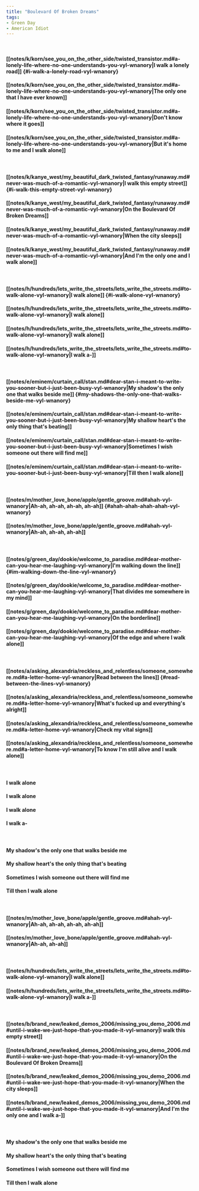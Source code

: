 ```yaml
---
title: "Boulevard Of Broken Dreams"
tags:
- Green Day
- American Idiot
---
```

&nbsp;
#### [[notes/k/korn/see_you_on_the_other_side/twisted_transistor.md#a-lonely-life-where-no-one-understands-you-vyl-wnanory|I walk a lonely road]] {#i-walk-a-lonely-road-vyl-wnanory}
#### [[notes/k/korn/see_you_on_the_other_side/twisted_transistor.md#a-lonely-life-where-no-one-understands-you-vyl-wnanory|The only one that I have ever known]]
#### [[notes/k/korn/see_you_on_the_other_side/twisted_transistor.md#a-lonely-life-where-no-one-understands-you-vyl-wnanory|Don't know where it goes]]
#### [[notes/k/korn/see_you_on_the_other_side/twisted_transistor.md#a-lonely-life-where-no-one-understands-you-vyl-wnanory|But it's home to me and I walk alone]]
&nbsp;
#### [[notes/k/kanye_west/my_beautiful_dark_twisted_fantasy/runaway.md#never-was-much-of-a-romantic-vyl-wnanory|I walk this empty street]] {#i-walk-this-empty-street-vyl-wnanory}
#### [[notes/k/kanye_west/my_beautiful_dark_twisted_fantasy/runaway.md#never-was-much-of-a-romantic-vyl-wnanory|On the Boulevard Of Broken Dreams]]
#### [[notes/k/kanye_west/my_beautiful_dark_twisted_fantasy/runaway.md#never-was-much-of-a-romantic-vyl-wnanory|When the city sleeps]]
#### [[notes/k/kanye_west/my_beautiful_dark_twisted_fantasy/runaway.md#never-was-much-of-a-romantic-vyl-wnanory|And I'm the only one and I walk alone]]
&nbsp;
#### [[notes/h/hundreds/lets_write_the_streets/lets_write_the_streets.md#to-walk-alone-vyl-wnanory|I walk alone]] {#i-walk-alone-vyl-wnanory}
#### [[notes/h/hundreds/lets_write_the_streets/lets_write_the_streets.md#to-walk-alone-vyl-wnanory|I walk alone]]
#### [[notes/h/hundreds/lets_write_the_streets/lets_write_the_streets.md#to-walk-alone-vyl-wnanory|I walk alone]]
#### [[notes/h/hundreds/lets_write_the_streets/lets_write_the_streets.md#to-walk-alone-vyl-wnanory|I walk a-]]
&nbsp;
#### [[notes/e/eminem/curtain_call/stan.md#dear-stan-i-meant-to-write-you-sooner-but-i-just-been-busy-vyl-wnanory|My shadow's the only one that walks beside me]] {#my-shadows-the-only-one-that-walks-beside-me-vyl-wnanory}
#### [[notes/e/eminem/curtain_call/stan.md#dear-stan-i-meant-to-write-you-sooner-but-i-just-been-busy-vyl-wnanory|My shallow heart's the only thing that's beating]]
#### [[notes/e/eminem/curtain_call/stan.md#dear-stan-i-meant-to-write-you-sooner-but-i-just-been-busy-vyl-wnanory|Sometimes I wish someone out there will find me]]
#### [[notes/e/eminem/curtain_call/stan.md#dear-stan-i-meant-to-write-you-sooner-but-i-just-been-busy-vyl-wnanory|Till then I walk alone]]
&nbsp;
#### [[notes/m/mother_love_bone/apple/gentle_groove.md#ahah-vyl-wnanory|Ah-ah, ah-ah, ah-ah, ah-ah]] {#ahah-ahah-ahah-ahah-vyl-wnanory}
#### [[notes/m/mother_love_bone/apple/gentle_groove.md#ahah-vyl-wnanory|Ah-ah, ah-ah, ah-ah]]
&nbsp;
#### [[notes/g/green_day/dookie/welcome_to_paradise.md#dear-mother-can-you-hear-me-laughing-vyl-wnanory|I'm walking down the line]] {#im-walking-down-the-line-vyl-wnanory}
#### [[notes/g/green_day/dookie/welcome_to_paradise.md#dear-mother-can-you-hear-me-laughing-vyl-wnanory|That divides me somewhere in my mind]]
#### [[notes/g/green_day/dookie/welcome_to_paradise.md#dear-mother-can-you-hear-me-laughing-vyl-wnanory|On the borderline]]
#### [[notes/g/green_day/dookie/welcome_to_paradise.md#dear-mother-can-you-hear-me-laughing-vyl-wnanory|Of the edge and where I walk alone]]
&nbsp;
#### [[notes/a/asking_alexandria/reckless_and_relentless/someone_somewhere.md#a-letter-home-vyl-wnanory|Read between the lines]] {#read-between-the-lines-vyl-wnanory}
#### [[notes/a/asking_alexandria/reckless_and_relentless/someone_somewhere.md#a-letter-home-vyl-wnanory|What's fucked up and everything's alright]]
#### [[notes/a/asking_alexandria/reckless_and_relentless/someone_somewhere.md#a-letter-home-vyl-wnanory|Check my vital signs]]
#### [[notes/a/asking_alexandria/reckless_and_relentless/someone_somewhere.md#a-letter-home-vyl-wnanory|To know I'm still alive and I walk alone]]
&nbsp;
#### I walk alone
#### I walk alone
#### I walk alone
#### I walk a-
&nbsp;
#### My shadow's the only one that walks beside me
#### My shallow heart's the only thing that's beating
#### Sometimes I wish someone out there will find me
#### Till then I walk alone
&nbsp;
#### [[notes/m/mother_love_bone/apple/gentle_groove.md#ahah-vyl-wnanory|Ah-ah, ah-ah, ah-ah, ah-ah]]
#### [[notes/m/mother_love_bone/apple/gentle_groove.md#ahah-vyl-wnanory|Ah-ah, ah-ah]]
&nbsp;
#### [[notes/h/hundreds/lets_write_the_streets/lets_write_the_streets.md#to-walk-alone-vyl-wnanory|I walk alone]]
#### [[notes/h/hundreds/lets_write_the_streets/lets_write_the_streets.md#to-walk-alone-vyl-wnanory|I walk a-]]
&nbsp;
#### [[notes/b/brand_new/leaked_demos_2006/missing_you_demo_2006.md#until-i-wake-we-just-hope-that-you-made-it-vyl-wnanory|I walk this empty street]]
#### [[notes/b/brand_new/leaked_demos_2006/missing_you_demo_2006.md#until-i-wake-we-just-hope-that-you-made-it-vyl-wnanory|On the Boulevard Of Broken Dreams]]
#### [[notes/b/brand_new/leaked_demos_2006/missing_you_demo_2006.md#until-i-wake-we-just-hope-that-you-made-it-vyl-wnanory|When the city sleeps]]
#### [[notes/b/brand_new/leaked_demos_2006/missing_you_demo_2006.md#until-i-wake-we-just-hope-that-you-made-it-vyl-wnanory|And I'm the only one and I walk a-]]
&nbsp;
#### My shadow's the only one that walks beside me
#### My shallow heart's the only thing that's beating
#### Sometimes I wish someone out there will find me
#### Till then I walk alone
